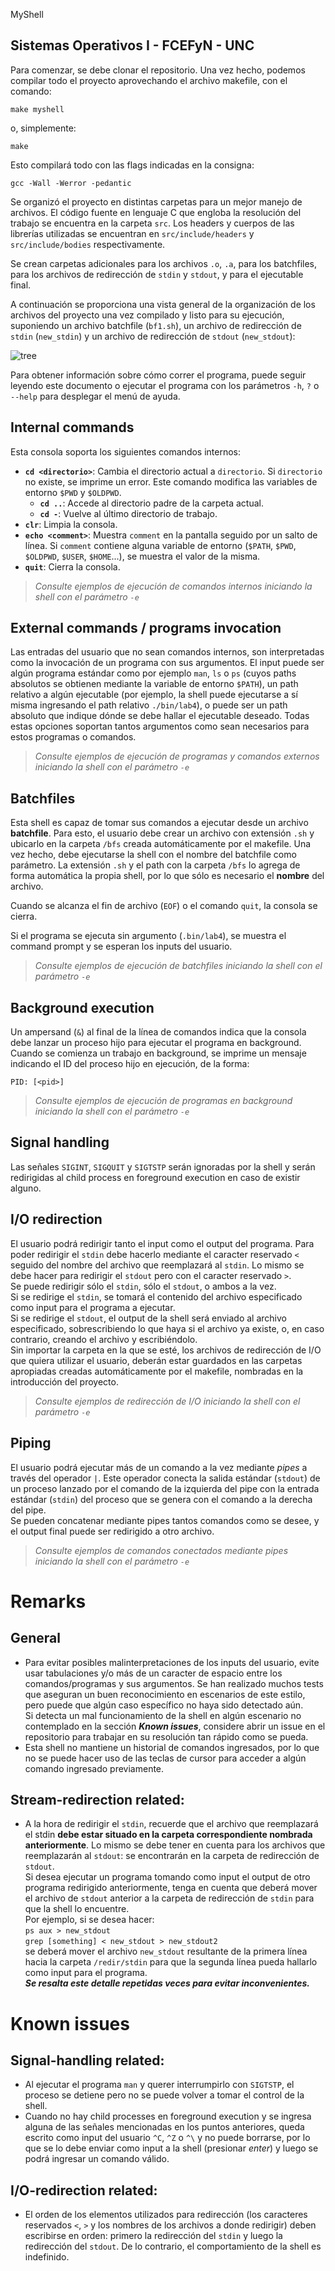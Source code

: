MyShell
## Sistemas Operativos I - FCEFyN - UNC

Para comenzar, se debe clonar el repositorio. Una vez hecho, podemos compilar todo el proyecto aprovechando el archivo makefile, con el comando:

`make myshell`

o, simplemente:

`make`

Esto compilará todo con las flags indicadas en la consigna:

`gcc -Wall -Werror -pedantic`

Se organizó el proyecto en distintas carpetas para un mejor manejo de archivos. El código fuente en lenguaje C que engloba la resolución del trabajo se encuentra en la carpeta `src`. Los headers y cuerpos de las librerías utilizadas se encuentran en `src/include/headers` y `src/include/bodies` respectivamente.

Se crean carpetas adicionales para los archivos `.o`, `.a`, para los batchfiles, para los archivos de redirección de `stdin` y `stdout`, y para el ejecutable final.

A continuación se proporciona una vista general de la organización de los archivos del proyecto una vez compilado y listo para su ejecución, suponiendo un archivo batchfile (`bf1.sh`), un archivo de redirección de `stdin` (`new_stdin`) y un archivo de redirección de `stdout` (`new_stdout`):

![tree](https://user-images.githubusercontent.com/66426042/145492464-a1487aec-cb1b-4001-9e5a-fd2d7c77ee93.png)

Para obtener información sobre cómo correr el programa, puede seguir leyendo este documento o ejecutar el programa con los parámetros `-h`, `?` o `--help` para desplegar el menú de ayuda.

## Internal commands
Esta consola soporta los siguientes comandos internos:

- **`cd <directorio>`**: Cambia el directorio actual a `directorio`. Si `directorio` no existe, se imprime un error. Este comando modifica las variables de entorno `$PWD` y  `$OLDPWD`.
    - **`cd ..`**: Accede al directorio padre de la carpeta actual.
    - **`cd -`**: Vuelve al último directorio de trabajo.
- **`clr`**: Limpia la consola.
- **`echo <comment>`**: Muestra `comment` en la pantalla seguido por un salto de línea. Si `comment` contiene alguna variable de entorno (`$PATH`, `$PWD`, `$OLDPWD`, `$USER`, `$HOME`...), se muestra el valor de la misma.
- **`quit`**: Cierra la consola.

> *Consulte ejemplos de ejecución de comandos internos iniciando la shell con el parámetro `-e`*

## External commands / programs invocation
Las entradas del usuario que no sean comandos internos, son interpretadas como la invocación de un programa con sus argumentos. El input puede ser algún programa estándar como por ejemplo `man`, `ls` o `ps` (cuyos paths absolutos se obtienen mediante la variable de entorno `$PATH`), un path relativo a algún ejecutable (por ejemplo, la shell puede ejecutarse a sí misma ingresando el path relativo `./bin/lab4`), o puede ser un path absoluto que indique dónde se debe hallar el ejecutable deseado. Todas estas opciones soportan tantos argumentos como sean necesarios para estos programas o comandos.

> *Consulte ejemplos de ejecución de programas y comandos externos iniciando la shell con el parámetro `-e`*

## Batchfiles
Esta shell es capaz de tomar sus comandos a ejecutar desde un archivo **batchfile**. Para esto, el usuario debe crear un archivo con extensión `.sh` y ubicarlo en la carpeta `/bfs` creada automáticamente por el makefile. Una vez hecho, debe ejecutarse la shell con el nombre del batchfile como parámetro. La extensión `.sh` y el path con la carpeta `/bfs` lo agrega de forma automática la propia shell, por lo que sólo es necesario el **nombre** del archivo.

Cuando se alcanza el fin de archivo (`EOF`) o el comando `quit`, la consola se cierra.

Si el programa se ejecuta sin argumento (`.bin/lab4`), se muestra el command prompt y se esperan los inputs del usuario.

> *Consulte ejemplos de ejecución de batchfiles iniciando la shell con el parámetro `-e`*

## Background execution
Un ampersand (`&`) al final de la línea de comandos indica que la consola debe lanzar un proceso hijo para ejecutar el programa en background.\
Cuando se comienza un trabajo en background, se imprime un mensaje indicando el ID del proceso hijo en ejecución, de la forma:

`PID: [<pid>]`

> *Consulte ejemplos de ejecución de programas en background iniciando la shell con el parámetro `-e`*

## Signal handling
Las señales `SIGINT`, `SIGQUIT` y `SIGTSTP` serán ignoradas por la shell y serán redirigidas al child process en foreground execution en caso de existir alguno.

## I/O redirection
El usuario podrá redirigir tanto el input como el output del programa. Para poder redirigir el `stdin` debe hacerlo mediante el caracter reservado `<` seguido del nombre del archivo que reemplazará al `stdin`. Lo mismo se debe hacer para redirigir el `stdout` pero con el caracter reservado `>`.\
Se puede redirigir sólo el `stdin`, sólo el `stdout`, o ambos a la vez.\
Si se redirige el `stdin`, se tomará el contenido del archivo especificado como input para el programa a ejecutar.\
Si se redirige el `stdout`, el output de la shell será enviado al archivo especificado, sobrescribiendo lo que haya si el archivo ya existe, o, en caso contrario, creando el archivo y escribiéndolo.\
Sin importar la carpeta en la que se esté, los archivos de redirección de I/O que quiera utilizar el usuario, deberán estar guardados en las carpetas apropiadas creadas automáticamente por el makefile, nombradas en la introducción del proyecto.

> *Consulte ejemplos de redirección de I/O iniciando la shell con el parámetro `-e`*

## Piping
El usuario podrá ejecutar más de un comando a la vez mediante *pipes* a través del operador `|`. Este operador conecta la salida estándar (`stdout`) de un proceso lanzado por el comando de la izquierda del pipe con la entrada estándar (`stdin`) del proceso que se genera con el comando a la derecha del pipe.\
Se pueden concatenar mediante pipes tantos comandos como se desee, y el output final puede ser redirigido a otro archivo.

> *Consulte ejemplos de comandos conectados mediante pipes iniciando la shell con el parámetro `-e`*

# Remarks
## General
- Para evitar posibles malinterpretaciones de los inputs del usuario, evite usar tabulaciones y/o más de un caracter de espacio entre los comandos/programas y sus argumentos. Se han realizado muchos tests que aseguran un buen reconocimiento en escenarios de este estilo, pero puede que algún caso específico no haya sido detectado aún.\
Si detecta un mal funcionamiento de la shell en algún escenario no contemplado en la sección ***Known issues***, considere abrir un issue en el repositorio para trabajar en su resolución tan rápido como se pueda.
- Esta shell no mantiene un historial de comandos ingresados, por lo que no se puede hacer uso de las teclas de cursor para acceder a algún comando ingresado previamente.
## Stream-redirection related:
- A la hora de redirigir el `stdin`, recuerde que el archivo que reemplazará el stdin **debe estar situado en la carpeta correspondiente nombrada anteriormente**. Lo mismo se debe tener en cuenta para los archivos que reemplazarán al `stdout`: se encontrarán en la carpeta de redirección de `stdout`.\
Si desea ejecutar un programa tomando como input el output de otro programa redirigido anteriormente, tenga en cuenta que deberá mover el archivo de `stdout` anterior a la carpeta de redirección de `stdin` para que la shell lo encuentre.\
Por ejemplo, si se desea hacer:\
`ps aux > new_stdout`\
`grep [something] < new_stdout > new_stdout2`\
se deberá mover el archivo `new_stdout` resultante de la primera línea hacia la carpeta `/redir/stdin` para que la segunda línea pueda hallarlo como input para el programa.\
***Se resalta este detalle repetidas veces para evitar inconvenientes.***

# Known issues
## Signal-handling related:
- Al ejecutar el programa `man` y querer interrumpirlo con `SIGTSTP`, el proceso se detiene pero no se puede volver a tomar el control de la shell.
- Cuando no hay child processes en foreground execution y se ingresa alguna de las señales mencionadas en los puntos anteriores, queda escrito como input del usuario `^C`, `^Z` o `^\` y no puede borrarse, por lo que se lo debe enviar como input a la shell (presionar *enter*) y luego se podrá ingresar un comando válido.
## I/O-redirection related:
- El orden de los elementos utilizados para redirección (los caracteres reservados `<`, `>` y los nombres de los archivos a donde redirigir) deben escribirse en orden: primero la redirección del `stdin` y luego la redirección del `stdout`. De lo contrario, el comportamiento de la shell es indefinido.
